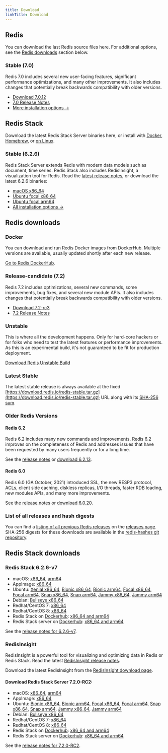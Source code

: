 ```yaml
---
title: Download
linkTitle: Download
---
```

<div class="download-cards">
<div id="download-redis">

## Redis

You can download the last Redis source files here. For additional options, see the [Redis downloads](#redis-downloads) section below.

### Stable (7.0)

Redis 7.0 includes several new user-facing features, significant performance optimizations, and many other improvements. It also includes changes that potentially break backwards compatibility with older versions.

* [Download 7.0.12](https://github.com/redis/redis/archive/7.0.12.tar.gz)
* [7.0 Release Notes](https://raw.githubusercontent.com/redis/redis/7.0/00-RELEASENOTES)
* [More installation options ->](#redis-downloads)

</div>

<div id="download-redis-stack">

## Redis Stack

Download the latest Redis Stack Server binaries here, or install with [Docker](/docs/getting-started/install-stack/docker/), [Homebrew](/docs/stack/get-started/install/mac-os), or [on Linux](/docs/stack/get-started/install/linux).

### Stable (6.2.6)

Redis Stack Server extends Redis with modern data models such as document, time series. Redis Stack also includes RedisInsight, a visualization tool for Redis. Read the [latest release notes](https://github.com/redis-stack/redis-stack/releases/tag/v6.2.6-v7), or download the latest 6.2.6 binaries:

* [macOS x86_64](https://packages.redis.io/redis-stack/redis-stack-server-6.2.6-v7.catalina.x86_64.zip)
* [Ubuntu focal x86_64](https://packages.redis.io/redis-stack/redis-stack-server-6.2.6-v7.focal.x86_64.tar.gz)
* [Ubuntu focal arm64](https://packages.redis.io/redis-stack/redis-stack-server-6.2.6-v7.focal.arm64.tar.gz)
* [All installation options ->](#redis-stack-downloads)
</div>
</div>

<div id="download-details">

## Redis downloads

### Docker

You can download and run Redis Docker images from DockerHub. Multiple versions are available, usually updated shortly after each new release.

[Go to Redis DockerHub](https://hub.docker.com/_/redis).

### Release-candidate (7.2)

Redis 7.2 includes optimizations, several new commands, some improvements, bug fixes, and several new module APIs. It also includes changes that potentially break backwards compatibility with older versions.

* [Download 7.2-rc3](https://github.com/redis/redis/archive/7.2-rc3.tar.gz)
* [7.2 Release Notes](https://raw.githubusercontent.com/redis/redis/7.2/00-RELEASENOTES)

### Unstable

This is where all the development happens. Only for hard-core hackers or for folks who need to test the latest features or performance improvements. As this is an experimental build, it's not guaranteed to be fit for production deployment.

[Download Redis Unstable Build](https://github.com/redis/redis/archive/unstable.tar.gz)

### Latest Stable

The latest stable release is always available at the fixed [https://download.redis.io/redis-stable.tar.gz](https://download.redis.io/redis-stable.tar.gz) URL along with its [SHA-256 sum](https://download.redis.io/redis-stable.tar.gz.SHA256SUM).

### Older Redis Versions

#### Redis 6.2

Redis 6.2 includes many new commands and improvements. Redis 6.2 improves on the completeness of Redis and addresses issues that have been requested by many users frequently or for a long time.

See the [release notes](https://raw.githubusercontent.com/redis/redis/6.2/00-RELEASENOTES) or [download 6.2.13](https://download.redis.io/releases/redis-6.2.13.tar.gz).

#### Redis 6.0

Redis 6.0 (GA October, 2021) introduced SSL, the new RESP3 protocol, ACLs, client side caching, diskless replicas, I/O threads, faster RDB loading, new modules APIs, and many more improvements.

See the [release notes](https://raw.githubusercontent.com/redis/redis/6.0/00-RELEASENOTES) or [download 6.0.20](https://download.redis.io/releases/redis-6.0.20.tar.gz).


### List of all releases and hash digests

You can find a [listing of all previous Redis releases](https://download.redis.io/releases/) on the [releases page](https://download.redis.io/releases/). SHA-256 digests for these downloads are available in the [redis-hashes git repository](https://github.com/redis/redis-hashes/).

## Redis Stack downloads

### Redis Stack 6.2.6-v7

* macOS: [x86_64](https://packages.redis.io/redis-stack/redis-stack-server-6.2.6-v7.catalina.x86_64.zip), [arm64](https://packages.redis.io/redis-stack/redis-stack-server-6.2.6-v7.monterey.arm64.zip)
* AppImage: [x86_64](https://packages.redis.io/redis-stack/redis-stack-server-6.2.6-v7-x86_64.AppImage)
* Ubuntu: [Xenial x86_64](https://packages.redis.io/redis-stack/redis-stack-server-6.2.6-v7.xenial.x86_64.tar.gz), [Bionic x86_64](https://packages.redis.io/redis-stack/redis-stack-server-6.2.6-v7.bionic.x86_64.tar.gz), [Bionic arm64](https://packages.redis.io/redis-stack/redis-stack-server-6.2.6-v7.bionic.arm64.tar.gz), [Focal x86_64](https://packages.redis.io/redis-stack/redis-stack-server-6.2.6-v7.focal.x86_64.tar.gz), [Focal arm64](https://packages.redis.io/redis-stack/redis-stack-server-6.2.6-v7.focal.arm64.tar.gz), [Snap x86_64](https://packages.redis.io/redis-stack/redis-stack-server-6.2.6-v7.x86_64.snap), [Snap arm64](https://packages.redis.io/redis-stack/redis-stack-server-6.2.6-v7.arm64.snap), [Jammy x86_64](https://packages.redis.io/redis-stack/redis-stack-server-6.2.6-v7.jammy.x86_64.tar.gz), [Jammy arm64](https://packages.redis.io/redis-stack/redis-stack-server-6.2.6-v7.jammy.arm64.tar.gz) 
* Debian: [Bullseye x86_64](https://packages.redis.io/redis-stack/redis-stack-server-6.2.6-v7.bullseye.x86_64.tar.gz)
* Redhat/CentOS 7: [x86_64](https://packages.redis.io/redis-stack/redis-stack-server-6.2.6-v7.rhel7.x86_64.tar.gz)
* Redhat/CentOS 8: [x86_64](https://packages.redis.io/redis-stack/redis-stack-server-6.2.6-v7.rhel8.x86_64.tar.gz)
* Redis Stack on [Dockerhub](https://hub.docker.com/u/redis): [x86_64 and arm64](https://hub.docker.com/r/redis/redis-stack)
* Redis Stack server on [Dockerhub](https://hub.docker.com/u/redis): [x86_64 and arm64](https://hub.docker.com/r/redis/redis-stack-server)

See the [release notes for 6.2.6-v7](https://github.com/redis-stack/redis-stack/releases/tag/v6.2.6-v7).

### RedisInsight

RedisInsight is a powerful tool for visualizing and optimizing data in Redis or Redis Stack. Read the latest [RedisInsight release notes](https://github.com/RedisInsight/RedisInsight/releases).

Download the latest RedisInsight from the [RedisInsight download page](https://redis.com/redis-enterprise/redis-insight/).

#### Download Redis Stack Server 7.2.0-RC2:

* macOS: [x86_64](https://packages.redis.io/redis-stack/redis-stack-server-7.2.0-RC2.catalina.x86_64.zip), [arm64](https://packages.redis.io/redis-stack/redis-stack-server-7.2.0-RC2.monterey.arm64.zip)
* AppImage: [x86_64](https://packages.redis.io/redis-stack/redis-stack-server-7.2.0-RC2-x86_64.AppImage)
* Ubuntu: [Bionic x86_64](https://packages.redis.io/redis-stack/redis-stack-server-7.2.0-RC2.bionic.x86_64.tar.gz), [Bionic arm64](https://packages.redis.io/redis-stack/redis-stack-server-7.2.0-RC2.bionic.arm64.tar.gz), [Focal x86_64](https://packages.redis.io/redis-stack/redis-stack-server-7.2.0-RC2.focal.x86_64.tar.gz), [Focal arm64](https://packages.redis.io/redis-stack/redis-stack-server-7.2.0-RC2.focal.arm64.tar.gz), [Snap x86_64](https://packages.redis.io/redis-stack/redis-stack-server-7.2.0-RC2.x86_64.snap), [Snap arm64](https://packages.redis.io/redis-stack/redis-stack-server-7.2.0-RC2.arm64.snap), [Jammy x86_64](https://packages.redis.io/redis-stack/redis-stack-server-7.2.0-RC2.jammy.x86_64.tar.gz), [Jammy arm64](https://packages.redis.io/redis-stack/redis-stack-server-7.2.0-RC2.jammy.arm64.tar.gz)
* Debian: [Bullseye x86_64](https://packages.redis.io/redis-stack/redis-stack-server-7.2.0-RC2.bullseye.x86_64.tar.gz)
* Redhat/CentOS 7: [x86_64](https://packages.redis.io/redis-stack/redis-stack-server-7.2.0-RC2.rhel7.x86_64.tar.gz)
* Redhat/CentOS 8: [x86_64](https://packages.redis.io/redis-stack/redis-stack-server-7.2.0-RC2.rhel8.x86_64.tar.gz)
* Redis Stack on [Dockerhub](https://hub.docker.com/u/redis): [x86_64 and arm64](https://hub.docker.com/r/redis/redis-stack)
* Redis Stack server on [Dockerhub](https://hub.docker.com/u/redis): [x86_64 and arm64](https://hub.docker.com/r/redis/redis-stack-server)

See the [release notes for 7.2.0-RC2](https://github.com/redis-stack/redis-stack/releases/tag/v7.2.0-rc2).
  

</div>
